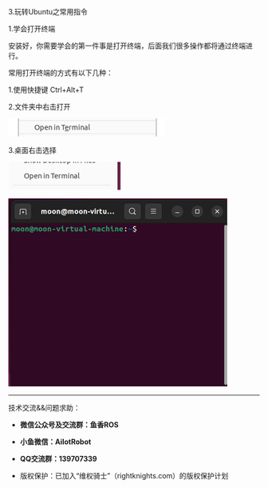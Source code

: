 3.玩转Ubuntu之常用指令

1.学会打开终端

安装好，你需要学会的第一件事是打开终端，后面我们很多操作都将通过终端进行。

常用打开终端的方式有以下几种：

1.使用快捷键 Ctrl+Alt+T

2.文件夹中右击打开

![image-20220526134550982](3.玩转Ubuntu之常用指令/imgs/image-20220526134550982.png)

3.桌面右击选择

![image-20220526134518911](3.玩转Ubuntu之常用指令/imgs/image-20220526134518911.png)

![image-20220526134726274](3.玩转Ubuntu之常用指令/imgs/image-20220526134726274.png)

--------------

技术交流&&问题求助：

- **微信公众号及交流群：鱼香ROS**
- **小鱼微信：AiIotRobot**
- **QQ交流群：139707339**

- 版权保护：已加入“维权骑士”（rightknights.com）的版权保护计划